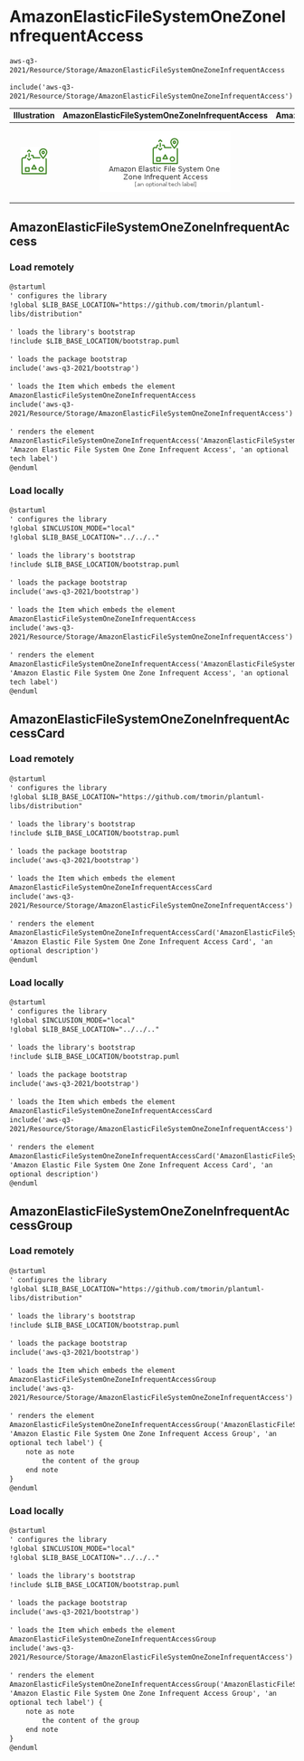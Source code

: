 # AmazonElasticFileSystemOneZoneInfrequentAccess


```text
aws-q3-2021/Resource/Storage/AmazonElasticFileSystemOneZoneInfrequentAccess
```

```text
include('aws-q3-2021/Resource/Storage/AmazonElasticFileSystemOneZoneInfrequentAccess')
```



| Illustration | AmazonElasticFileSystemOneZoneInfrequentAccess | AmazonElasticFileSystemOneZoneInfrequentAccessCard | AmazonElasticFileSystemOneZoneInfrequentAccessGroup |
| :---: | :---: | :---: | :---: |
| ![illustration for Illustration](../../../aws-q3-2021/Resource/Storage/AmazonElasticFileSystemOneZoneInfrequentAccess.png) | ![illustration for AmazonElasticFileSystemOneZoneInfrequentAccess](../../../aws-q3-2021/Resource/Storage/AmazonElasticFileSystemOneZoneInfrequentAccess.Local.png) | ![illustration for AmazonElasticFileSystemOneZoneInfrequentAccessCard](../../../aws-q3-2021/Resource/Storage/AmazonElasticFileSystemOneZoneInfrequentAccessCard.Local.png) | ![illustration for AmazonElasticFileSystemOneZoneInfrequentAccessGroup](../../../aws-q3-2021/Resource/Storage/AmazonElasticFileSystemOneZoneInfrequentAccessGroup.Local.png) |




## AmazonElasticFileSystemOneZoneInfrequentAccess

### Load remotely
```plantuml
@startuml
' configures the library
!global $LIB_BASE_LOCATION="https://github.com/tmorin/plantuml-libs/distribution"

' loads the library's bootstrap
!include $LIB_BASE_LOCATION/bootstrap.puml

' loads the package bootstrap
include('aws-q3-2021/bootstrap')

' loads the Item which embeds the element AmazonElasticFileSystemOneZoneInfrequentAccess
include('aws-q3-2021/Resource/Storage/AmazonElasticFileSystemOneZoneInfrequentAccess')

' renders the element
AmazonElasticFileSystemOneZoneInfrequentAccess('AmazonElasticFileSystemOneZoneInfrequentAccess', 'Amazon Elastic File System One Zone Infrequent Access', 'an optional tech label')
@enduml
```

### Load locally
```plantuml
@startuml
' configures the library
!global $INCLUSION_MODE="local"
!global $LIB_BASE_LOCATION="../../.."

' loads the library's bootstrap
!include $LIB_BASE_LOCATION/bootstrap.puml

' loads the package bootstrap
include('aws-q3-2021/bootstrap')

' loads the Item which embeds the element AmazonElasticFileSystemOneZoneInfrequentAccess
include('aws-q3-2021/Resource/Storage/AmazonElasticFileSystemOneZoneInfrequentAccess')

' renders the element
AmazonElasticFileSystemOneZoneInfrequentAccess('AmazonElasticFileSystemOneZoneInfrequentAccess', 'Amazon Elastic File System One Zone Infrequent Access', 'an optional tech label')
@enduml
```

## AmazonElasticFileSystemOneZoneInfrequentAccessCard

### Load remotely
```plantuml
@startuml
' configures the library
!global $LIB_BASE_LOCATION="https://github.com/tmorin/plantuml-libs/distribution"

' loads the library's bootstrap
!include $LIB_BASE_LOCATION/bootstrap.puml

' loads the package bootstrap
include('aws-q3-2021/bootstrap')

' loads the Item which embeds the element AmazonElasticFileSystemOneZoneInfrequentAccessCard
include('aws-q3-2021/Resource/Storage/AmazonElasticFileSystemOneZoneInfrequentAccess')

' renders the element
AmazonElasticFileSystemOneZoneInfrequentAccessCard('AmazonElasticFileSystemOneZoneInfrequentAccessCard', 'Amazon Elastic File System One Zone Infrequent Access Card', 'an optional description')
@enduml
```

### Load locally
```plantuml
@startuml
' configures the library
!global $INCLUSION_MODE="local"
!global $LIB_BASE_LOCATION="../../.."

' loads the library's bootstrap
!include $LIB_BASE_LOCATION/bootstrap.puml

' loads the package bootstrap
include('aws-q3-2021/bootstrap')

' loads the Item which embeds the element AmazonElasticFileSystemOneZoneInfrequentAccessCard
include('aws-q3-2021/Resource/Storage/AmazonElasticFileSystemOneZoneInfrequentAccess')

' renders the element
AmazonElasticFileSystemOneZoneInfrequentAccessCard('AmazonElasticFileSystemOneZoneInfrequentAccessCard', 'Amazon Elastic File System One Zone Infrequent Access Card', 'an optional description')
@enduml
```

## AmazonElasticFileSystemOneZoneInfrequentAccessGroup

### Load remotely
```plantuml
@startuml
' configures the library
!global $LIB_BASE_LOCATION="https://github.com/tmorin/plantuml-libs/distribution"

' loads the library's bootstrap
!include $LIB_BASE_LOCATION/bootstrap.puml

' loads the package bootstrap
include('aws-q3-2021/bootstrap')

' loads the Item which embeds the element AmazonElasticFileSystemOneZoneInfrequentAccessGroup
include('aws-q3-2021/Resource/Storage/AmazonElasticFileSystemOneZoneInfrequentAccess')

' renders the element
AmazonElasticFileSystemOneZoneInfrequentAccessGroup('AmazonElasticFileSystemOneZoneInfrequentAccessGroup', 'Amazon Elastic File System One Zone Infrequent Access Group', 'an optional tech label') {
    note as note
        the content of the group
    end note
}
@enduml
```

### Load locally
```plantuml
@startuml
' configures the library
!global $INCLUSION_MODE="local"
!global $LIB_BASE_LOCATION="../../.."

' loads the library's bootstrap
!include $LIB_BASE_LOCATION/bootstrap.puml

' loads the package bootstrap
include('aws-q3-2021/bootstrap')

' loads the Item which embeds the element AmazonElasticFileSystemOneZoneInfrequentAccessGroup
include('aws-q3-2021/Resource/Storage/AmazonElasticFileSystemOneZoneInfrequentAccess')

' renders the element
AmazonElasticFileSystemOneZoneInfrequentAccessGroup('AmazonElasticFileSystemOneZoneInfrequentAccessGroup', 'Amazon Elastic File System One Zone Infrequent Access Group', 'an optional tech label') {
    note as note
        the content of the group
    end note
}
@enduml
```


